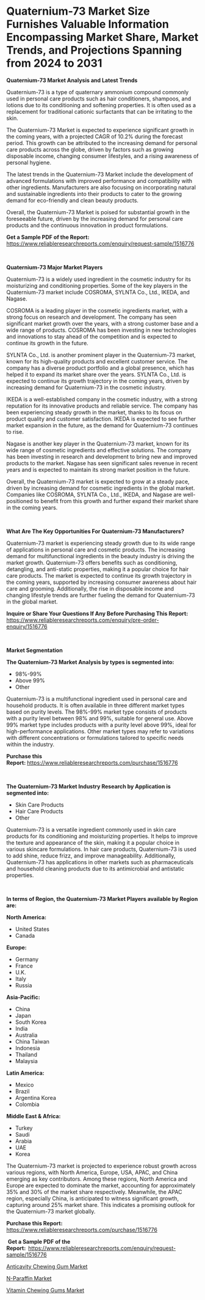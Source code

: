 <p><h1>Quaternium-73 Market Size Furnishes Valuable Information Encompassing Market Share, Market Trends, and Projections Spanning from 2024 to 2031</h1></p><p><strong>Quaternium-73 Market Analysis and Latest Trends</strong></p>
<p><p>Quaternium-73 is a type of quaternary ammonium compound commonly used in personal care products such as hair conditioners, shampoos, and lotions due to its conditioning and softening properties. It is often used as a replacement for traditional cationic surfactants that can be irritating to the skin.</p><p>The Quaternium-73 Market is expected to experience significant growth in the coming years, with a projected CAGR of 10.2% during the forecast period. This growth can be attributed to the increasing demand for personal care products across the globe, driven by factors such as growing disposable income, changing consumer lifestyles, and a rising awareness of personal hygiene.</p><p>The latest trends in the Quaternium-73 Market include the development of advanced formulations with improved performance and compatibility with other ingredients. Manufacturers are also focusing on incorporating natural and sustainable ingredients into their products to cater to the growing demand for eco-friendly and clean beauty products.</p><p>Overall, the Quaternium-73 Market is poised for substantial growth in the foreseeable future, driven by the increasing demand for personal care products and the continuous innovation in product formulations.</p></p>
<p><strong>Get a Sample PDF of the Report:&nbsp;</strong> <a href="https://www.reliableresearchreports.com/enquiry/request-sample/1516776">https://www.reliableresearchreports.com/enquiry/request-sample/1516776</a></p>
<p>&nbsp;</p>
<p><strong>Quaternium-73 Major Market Players</strong></p>
<p><p>Quaternium-73 is a widely used ingredient in the cosmetic industry for its moisturizing and conditioning properties. Some of the key players in the Quaternium-73 market include COSROMA, SYLNTA Co., Ltd., IKEDA, and Nagase.</p><p>COSROMA is a leading player in the cosmetic ingredients market, with a strong focus on research and development. The company has seen significant market growth over the years, with a strong customer base and a wide range of products. COSROMA has been investing in new technologies and innovations to stay ahead of the competition and is expected to continue its growth in the future.</p><p>SYLNTA Co., Ltd. is another prominent player in the Quaternium-73 market, known for its high-quality products and excellent customer service. The company has a diverse product portfolio and a global presence, which has helped it to expand its market share over the years. SYLNTA Co., Ltd. is expected to continue its growth trajectory in the coming years, driven by increasing demand for Quaternium-73 in the cosmetic industry.</p><p>IKEDA is a well-established company in the cosmetic industry, with a strong reputation for its innovative products and reliable service. The company has been experiencing steady growth in the market, thanks to its focus on product quality and customer satisfaction. IKEDA is expected to see further market expansion in the future, as the demand for Quaternium-73 continues to rise.</p><p>Nagase is another key player in the Quaternium-73 market, known for its wide range of cosmetic ingredients and effective solutions. The company has been investing in research and development to bring new and improved products to the market. Nagase has seen significant sales revenue in recent years and is expected to maintain its strong market position in the future.</p><p>Overall, the Quaternium-73 market is expected to grow at a steady pace, driven by increasing demand for cosmetic ingredients in the global market. Companies like COSROMA, SYLNTA Co., Ltd., IKEDA, and Nagase are well-positioned to benefit from this growth and further expand their market share in the coming years.</p></p>
<p>&nbsp;</p>
<p><strong>What Are The Key Opportunities For Quaternium-73 Manufacturers?</strong></p>
<p><p>Quaternium-73 market is experiencing steady growth due to its wide range of applications in personal care and cosmetic products. The increasing demand for multifunctional ingredients in the beauty industry is driving the market growth. Quaternium-73 offers benefits such as conditioning, detangling, and anti-static properties, making it a popular choice for hair care products. The market is expected to continue its growth trajectory in the coming years, supported by increasing consumer awareness about hair care and grooming. Additionally, the rise in disposable income and changing lifestyle trends are further fueling the demand for Quaternium-73 in the global market.</p></p>
<p><strong>Inquire or Share Your Questions If Any Before Purchasing This Report:</strong> <a href="https://www.reliableresearchreports.com/enquiry/pre-order-enquiry/1516776">https://www.reliableresearchreports.com/enquiry/pre-order-enquiry/1516776</a></p>
<p>&nbsp;</p>
<p><strong>Market Segmentation</strong></p>
<p><strong>The Quaternium-73 Market Analysis by types is segmented into:</strong></p>
<p><ul><li>98%-99%</li><li>Above 99%</li><li>Other</li></ul></p>
<p><p>Quaternium-73 is a multifunctional ingredient used in personal care and household products. It is often available in three different market types based on purity levels. The 98%-99% market type consists of products with a purity level between 98% and 99%, suitable for general use. Above 99% market type includes products with a purity level above 99%, ideal for high-performance applications. Other market types may refer to variations with different concentrations or formulations tailored to specific needs within the industry.</p></p>
<p><strong>Purchase this Report:&nbsp;</strong><a href="https://www.reliableresearchreports.com/purchase/1516776">https://www.reliableresearchreports.com/purchase/1516776</a></p>
<p>&nbsp;</p>
<p><strong>The Quaternium-73 Market Industry Research by Application is segmented into:</strong></p>
<p><ul><li>Skin Care Products</li><li>Hair Care Products</li><li>Other</li></ul></p>
<p><p>Quaternium-73 is a versatile ingredient commonly used in skin care products for its conditioning and moisturizing properties. It helps to improve the texture and appearance of the skin, making it a popular choice in various skincare formulations. In hair care products, Quaternium-73 is used to add shine, reduce frizz, and improve manageability. Additionally, Quaternium-73 has applications in other markets such as pharmaceuticals and household cleaning products due to its antimicrobial and antistatic properties.</p></p>
<p>&nbsp;</p>
<p><strong>In terms of Region, the Quaternium-73 Market Players available by Region are:</strong></p>
<p>
    <p> <strong> North America: </strong>
        <ul>
            <li>United States</li>
            <li>Canada</li>
        </ul>
        </p> 
    <p> <strong> Europe: </strong>
        <ul>
            <li>Germany</li>
            <li>France</li>
            <li>U.K.</li>
            <li>Italy</li>
            <li>Russia</li>
        </ul>
        </p> 
    <p> <strong> Asia-Pacific: </strong>
        <ul>
            <li>China</li>
            <li>Japan</li>
            <li>South Korea</li>
            <li>India</li>
            <li>Australia</li>
            <li>China Taiwan</li>
            <li>Indonesia</li>
            <li>Thailand</li>
            <li>Malaysia</li>
        </ul>
        </p> 
    <p> <strong> Latin America: </strong>
        <ul>
            <li>Mexico</li>
            <li>Brazil</li>
            <li>Argentina Korea</li>
            <li>Colombia</li>
        </ul>
        </p> 
    <p> <strong> Middle East & Africa: </strong>
        <ul>
            <li>Turkey</li>
            <li>Saudi</li>
            <li>Arabia</li>
            <li>UAE</li>
            <li>Korea</li>
        </ul>
    </p>
    </p>
<p><p>The Quaternium-73 market is projected to experience robust growth across various regions, with North America, Europe, USA, APAC, and China emerging as key contributors. Among these regions, North America and Europe are expected to dominate the market, accounting for approximately 35% and 30% of the market share respectively. Meanwhile, the APAC region, especially China, is anticipated to witness significant growth, capturing around 25% market share. This indicates a promising outlook for the Quaternium-73 market globally.</p></p>
<p><strong>Purchase this Report: </strong><a href="https://www.reliableresearchreports.com/purchase/1516776">https://www.reliableresearchreports.com/purchase/1516776</a></p>
<p>&nbsp;<strong>Get a Sample PDF of the Report:&nbsp;&nbsp;</strong><a href="https://www.reliableresearchreports.com/enquiry/request-sample/1516776">https://www.reliableresearchreports.com/enquiry/request-sample/1516776</a></p>
<p><strong></strong></p>
<p><p><a href="https://view.publitas.com/reportprime-1/anticavity-chewing-gum-market-analysis-and-market-size-global-industry-overview-market-segmentation-and-forecast-2024-to-2031/">Anticavity Chewing Gum Market</a></p><p><a href="https://view.publitas.com/reportprime-1/n-paraffin-market-size-growth-and-forecast-from-2024-2031/">N-Paraffin Market</a></p><p><a href="https://view.publitas.com/reportprime-1/vitamin-chewing-gums-market-centers-on-aspects-such-as-market-growth-market-share-market-opportunity-and-projected-forecasts-spanning-from-2024-to-2031/">Vitamin Chewing Gums Market</a></p></p>